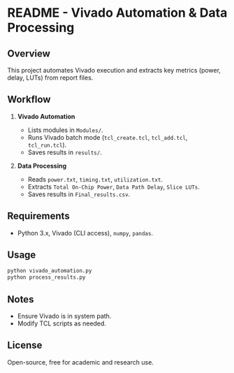 # README - Vivado Automation & Data Processing

## Overview
This project automates Vivado execution and extracts key metrics (power, delay, LUTs) from report files.

## Workflow
1. **Vivado Automation**
   - Lists modules in `Modules/`.
   - Runs Vivado batch mode (`tcl_create.tcl`, `tcl_add.tcl`, `tcl_run.tcl`).
   - Saves results in `results/`.

2. **Data Processing**
   - Reads `power.txt`, `timing.txt`, `utilization.txt`.
   - Extracts `Total On-Chip Power`, `Data Path Delay`, `Slice LUTs`.
   - Saves results in `Final_results.csv`.

## Requirements
- Python 3.x, Vivado (CLI access), `numpy`, `pandas`.

## Usage
```bash
python vivado_automation.py
python process_results.py
```

## Notes
- Ensure Vivado is in system path.
- Modify TCL scripts as needed.

## License
Open-source, free for academic and research use.

